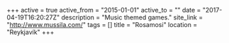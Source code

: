 +++
active = true
active_from = "2015-01-01"
active_to = ""
date = "2017-04-19T16:20:27Z"
description = "Music themed games."
site_link = "http://www.mussila.com/"
tags = []
title = "Rosamosi"
location = "Reykjavík"
+++
